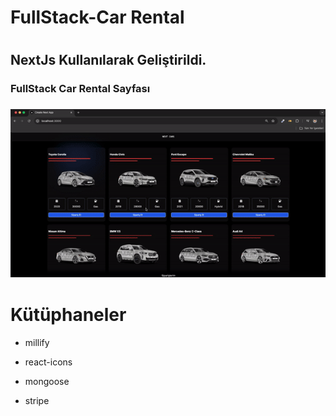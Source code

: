 <h1> FullStack-Car Rental<h1>

<h2>NextJs Kullanılarak Geliştirildi.</h2>

<h3>FullStack Car Rental Sayfası<h3>

<img src="car-rental.gif"/>

# Kütüphaneler

- millify
- react-icons

- mongoose
- stripe
